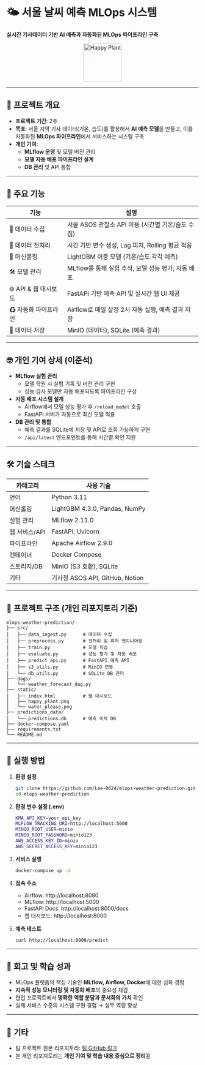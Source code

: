 # 🌤️ 서울 날씨 예측 MLOps 시스템  
**실시간 기사데이터 기반 AI 예측과 자동화된 MLOps 파이프라인 구축**

<p align="center">
  <img src="static/happy_plant.png" width="100" alt="Happy Plant" />
</p>

---

## 📌 프로젝트 개요
- **프로젝트 기간**: 2주  
- **목표**: 서울 지역 기사 데이터(기온, 습도)를 활용해서 **AI 예측 모델**을 만들고, 이를 자동화된 **MLOps 파이프라인**에서 서비스하는 시스템 구축  
- **개인 기여**:  
  - **MLflow 운영** 및 모델 버전 관리
  - **모델 자동 배포 파이프라인 설계**
  - **DB 관리** 및 API 통합

---

## 🌟 주요 기능
| 기능                  | 설명 |
|----------------------|------|
| 🛁 데이터 수집         | 서울 ASOS 관찰소 API 이용 (시간별 기온/습도 수집) |
| 🧹 데이터 전처리       | 시간 기반 변수 생성, Lag 피처, Rolling 평균 적용 |
| 🤖 머신롤링           | LightGBM 이중 모델 (기온/습도 각각 예측) |
| 🛠️ 모델 관리          | MLflow를 통해 실험 추적, 모델 성능 평가, 자동 배포 |
| 🌐 API & 웹 대시보드  | FastAPI 기반 예측 API 및 실시간 웹 UI 제공 |
| ♻ 자동화 파이프라인   | Airflow로 매일 살정 2시 자동 실행, 예측 결과 저장 |
| 📃 데이터 저장         | MinIO (데이터), SQLite (예측 결과) |

---

## 🤓 개인 기여 상세 (이준석)
- **MLflow 실험 관리**
  - 모델 학원 시 실험 기록 및 버전 관리 구현
  - 성능 감사 모델만 자동 배포되도록 파이프라인 구성
- **자동 배포 시스템 설계**
  - Airflow에서 모델 성능 평가 후 `/reload_model` 호출
  - FastAPI 서버가 자동으로 최신 모델 적용
- **DB 관리 및 통합**
  - 예측 결과를 SQLite에 저장 및 API로 조회 가능하게 구현
  - `/api/latest` 엔드포인트를 통해 시간별 확인 지원

---

## 🛠️ 기술 스테크

| 카테고리       | 사용 기술 |
|----------------|-----------|
| 언어           | Python 3.11 |
| 머신롤링       | LightGBM 4.3.0, Pandas, NumPy |
| 실험 관리      | MLflow 2.11.0 |
| 웹 서비스/API | FastAPI, Uvicorn |
| 파이프라인     | Apache Airflow 2.9.0 |
| 켄테이너       | Docker Compose |
| 스토리지/DB    | MinIO (S3 호환), SQLite |
| 기타           | 기사청 ASOS API, GitHub, Notion |

---

## 📂 프로젝트 구조 (개인 리포지토리 기준)

```
mlops-weather-prediction/
├── src/
│   ├── data_ingest.py      # 데이터 수집
│   ├── preprocess.py       # 전처리 및 피처 엔지니어링
│   ├── train.py            # 모델 학습
│   ├── evaluate.py         # 성능 평가 및 자동 배포
│   ├── predict_api.py      # FastAPI 예측 API
│   ├── s3_utils.py         # MinIO 연동
│   └── db_utils.py         # SQLite DB 관리
├── dags/
│   └── weather_forecast_dag.py
├── static/
│   ├── index.html          # 웹 대시보드
│   ├── happy_plant.png
│   └── water_please.png
├── predictions_data/
│   └── predictions.db      # 예측 이력 DB
├── docker-compose.yaml
├── requirements.txt
└── README.md
```

---

## 🚀 실행 방법

1. **환경 설정**
   ```bash
   git clone https://github.com/Lee-0624/mlops-weather-prediction.git
   cd mlops-weather-prediction
   ```

2. **환경 변수 설정 (.env)**
   ```bash
   KMA_API_KEY=your_api_key
   MLFLOW_TRACKING_URI=http://localhost:5000
   MINIO_ROOT_USER=minio
   MINIO_ROOT_PASSWORD=minio123
   AWS_ACCESS_KEY_ID=minio
   AWS_SECRET_ACCESS_KEY=minio123
   ```

3. **서비스 실행**
   ```bash
   docker-compose up -d
   ```

4. **접속 주소**
   - Airflow: http://localhost:8080
   - MLflow: http://localhost:5000
   - FastAPI Docs: http://localhost:8000/docs
   - 웹 대시보드: http://localhost:8000

5. **예측 테스트**
   ```bash
   curl http://localhost:8000/predict
   ```

---

## 🧠 회고 및 학습 성과
- MLOps 플랫폼의 핵심 기술인 **MLflow, Airflow, Docker**에 대한 심화 경험
- **지속적 성능 모니터링 및 자동화 배포**의 중요성 체감
- 협업 프로젝트에서 **명확한 역할 분담과 문서화의 가치** 확인
- 실제 서비스 수준의 시스템 구현 경험 → 실무 역량 향상

---

## 📌 기타
- 팀 프로젝트 원본 리포지토리: [팀 GitHub 링크](https://github.com/AIBootcamp13/mlops-cloud-project-mlops_5)  
- 본 개인 리포지토리는 **개인 기여 및 학습 내용 중심으로 정리**됨


